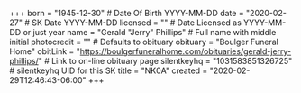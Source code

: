 +++
born = "1945-12-30"        # Date Of Birth YYYY-MM-DD
date = "2020-02-27"        # SK Date YYYY-MM-DD
licensed = ""    # Date Licensed as YYYY-MM-DD or just year
name = "Gerald \"Jerry\" Phillips"        # Full name with middle initial
photocredit = "" # Defaults to obituary
obituary = "Boulger Funeral Home"
obitLink = "https://boulgerfuneralhome.com/obituaries/gerald-jerry-phillips/"    # Link to on-line obituary page
silentkeyhq = "1031583851326725" # silentkeyhq UID for this SK
title = "NK0A"
created = "2020-02-29T12:46:43-06:00"
+++
